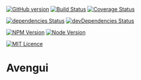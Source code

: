 [![GitHub version](https://badge.fury.io/gh/bagoftrycks%2Favengui.svg)](https://badge.fury.io/gh/bagoftrycks%2Favengui)
[![Build Status](https://travis-ci.org/bagoftrycks/avengui.svg?branch=master)](https://travis-ci.org/bagoftrycks/avengui)
[![Coverage Status](https://coveralls.io/repos/github/bagoftrycks/avengui/badge.svg?branch=master)](https://coveralls.io/github/bagoftrycks/avengui?branch=master)

[![dependencies Status](https://david-dm.org/bagoftrycks/avengui/status.svg)](https://david-dm.org/bagoftrycks/avengui)
[![devDependencies Status](https://david-dm.org/bagoftrycks/avengui/dev-status.svg)](https://david-dm.org/bagoftrycks/avengui?type=dev)

[![NPM Version](https://img.shields.io/badge/npm-3.10.10-blue.svg)](https://img.shields.io/badge/npm-3.10.10-blue.svg)
[![Node Version](https://img.shields.io/badge/node-v6.10.1-blue.svg)](https://img.shields.io/badge/node-v6.10.1-blue.svg)

[![MIT Licence](https://badges.frapsoft.com/os/mit/mit.png?v=103)](https://opensource.org/licenses/mit-license.php)

# Avengui
